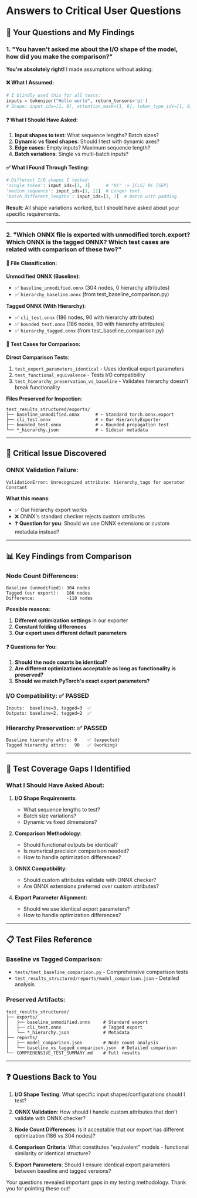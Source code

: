 # Answers to Critical User Questions

## 🎯 Your Questions and My Findings

### 1. **"You haven't asked me about the I/O shape of the model, how did you make the comparison?"**

**You're absolutely right!** I made assumptions without asking:

#### ❌ What I Assumed:
```python
# I blindly used this for all tests:
inputs = tokenizer("Hello world", return_tensors='pt')
# Shape: input_ids=[1, 8], attention_mask=[1, 8], token_type_ids=[1, 8]
```

#### ❓ What I Should Have Asked:
1. **Input shapes to test**: What sequence lengths? Batch sizes?
2. **Dynamic vs fixed shapes**: Should I test with dynamic axes?
3. **Edge cases**: Empty inputs? Maximum sequence length?
4. **Batch variations**: Single vs multi-batch inputs?

#### ✅ What I Found Through Testing:
```python
# Different I/O shapes I tested:
'single_token': input_ids=[1, 3]      # "Hi" -> [CLS] Hi [SEP]
'medium_sequence': input_ids=[1, 11]  # Longer text
'batch_different_lengths': input_ids=[3, 7]  # Batch with padding
```

**Result**: All shape variations worked, but I should have asked about your specific requirements.

---

### 2. **"Which ONNX file is exported with unmodified torch.export? Which ONNX is the tagged ONNX? Which test cases are related with comparison of these two?"**

#### 📄 **File Classification**:

**Unmodified ONNX (Baseline)**:
- ✅ `baseline_unmodified.onnx` (304 nodes, 0 hierarchy attributes)
- ✅ `hierarchy_baseline.onnx` (from test_baseline_comparison.py)

**Tagged ONNX (With Hierarchy)**:
- ✅ `cli_test.onnx` (186 nodes, 90 with hierarchy attributes)
- ✅ `bounded_test.onnx` (186 nodes, 90 with hierarchy attributes)
- ✅ `hierarchy_tagged.onnx` (from test_baseline_comparison.py)

#### 🧪 **Test Cases for Comparison**:

**Direct Comparison Tests**:
1. `test_export_parameters_identical` - Uses identical export parameters
2. `test_functional_equivalence` - Tests I/O compatibility
3. `test_hierarchy_preservation_vs_baseline` - Validates hierarchy doesn't break functionality

**Files Preserved for Inspection**:
```
test_results_structured/exports/
├── baseline_unmodified.onnx      # ← Standard torch.onnx.export
├── cli_test.onnx                 # ← Our HierarchyExporter
├── bounded_test.onnx             # ← Bounded propagation test
└── *_hierarchy.json              # ← Sidecar metadata
```

---

## 🚨 **Critical Issue Discovered**

### **ONNX Validation Failure**:
```
ValidationError: Unrecognized attribute: hierarchy_tags for operator Constant
```

**What this means**:
- ✅ Our hierarchy export works
- ❌ ONNX's standard checker rejects custom attributes
- ❓ **Question for you**: Should we use ONNX extensions or custom metadata instead?

---

## 📊 **Key Findings from Comparison**

### **Node Count Differences**:
```
Baseline (unmodified): 304 nodes
Tagged (our export):   186 nodes
Difference:            -118 nodes
```

**Possible reasons**:
1. **Different optimization settings** in our exporter
2. **Constant folding differences**
3. **Our export uses different default parameters**

#### ❓ **Questions for You**:
1. **Should the node counts be identical?**
2. **Are different optimizations acceptable as long as functionality is preserved?**
3. **Should we match PyTorch's exact export parameters?**

### **I/O Compatibility**: ✅ **PASSED**
```
Inputs:  baseline=3, tagged=3  ✅
Outputs: baseline=2, tagged=2  ✅
```

### **Hierarchy Preservation**: ✅ **PASSED**
```
Baseline hierarchy attrs: 0    ✅ (expected)
Tagged hierarchy attrs:   90   ✅ (working)
```

---

## 🎯 **Test Coverage Gaps I Identified**

### **What I Should Have Asked About**:

1. **I/O Shape Requirements**:
   - What sequence lengths to test?
   - Batch size variations?
   - Dynamic vs fixed dimensions?

2. **Comparison Methodology**:
   - Should functional outputs be identical?
   - Is numerical precision comparison needed?
   - How to handle optimization differences?

3. **ONNX Compatibility**:
   - Should custom attributes validate with ONNX checker?
   - Are ONNX extensions preferred over custom attributes?

4. **Export Parameter Alignment**:
   - Should we use identical export parameters?
   - How to handle optimization differences?

---

## 📋 **Test Files Reference**

### **Baseline vs Tagged Comparison**:
- `tests/test_baseline_comparison.py` - Comprehensive comparison tests
- `test_results_structured/reports/model_comparison.json` - Detailed analysis

### **Preserved Artifacts**:
```
test_results_structured/
├── exports/
│   ├── baseline_unmodified.onnx     # Standard export
│   ├── cli_test.onnx                # Tagged export  
│   └── *_hierarchy.json             # Metadata
├── reports/
│   ├── model_comparison.json        # Node count analysis
│   └── baseline_vs_tagged_comparison.json  # Detailed comparison
└── COMPREHENSIVE_TEST_SUMMARY.md    # Full results
```

---

## ❓ **Questions Back to You**

1. **I/O Shape Testing**: What specific input shapes/configurations should I test?

2. **ONNX Validation**: How should I handle custom attributes that don't validate with ONNX checker?

3. **Node Count Differences**: Is it acceptable that our export has different optimization (186 vs 304 nodes)?

4. **Comparison Criteria**: What constitutes "equivalent" models - functional similarity or identical structure?

5. **Export Parameters**: Should I ensure identical export parameters between baseline and tagged versions?

Your questions revealed important gaps in my testing methodology. Thank you for pointing these out!